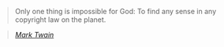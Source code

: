 <!-- ---
title: "Post: Quote"
categories:
  - Blog
tags:
  - Post Formats
  - quote
--- -->

> Only one thing is impossible for God: To find any sense in any copyright law on the planet.
  
> <cite><a href="http://www.brainyquote.com/quotes/quotes/m/marktwain163473.html">Mark Twain</a></cite>